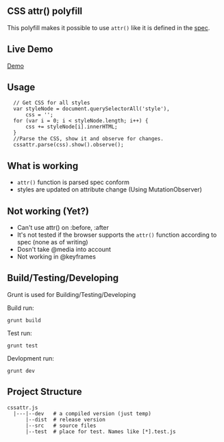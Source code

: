 CSS attr() polyfill
------------------------

This polyfill makes it possible to use `attr()` like it is defined in the [spec](http://www.w3.org/TR/2013/CR-css3-values-20130730/#attr).

## Live Demo

[Demo](http://codepen.io/FWeinb/pen/Dsdkr)

## Usage

  ```
    // Get CSS for all styles
    var styleNode = document.querySelectorAll('style'),
        css = '';
    for (var i = 0; i < styleNode.length; i++) {
        css += styleNode[i].innerHTML;
    }
    //Parse the CSS, show it and observe for changes.
    cssattr.parse(css).show().observe();
  ```

## What is working

  * `attr()` function is parsed spec conform
  * styles are updated on attribute change (Using MutationObserver)

## Not working (Yet?)

  * Can't use attr() on :before, :after
  * It's not tested if the browser supports the `attr()` function according to spec (none as of writing)
  * Dosn't take @media into account
  * Not working in @keyframes

## Build/Testing/Developing
  Grunt is used for Building/Testing/Developing

  Build run:

    grunt build

  Test run:

    grunt test

  Devlopment run:

    grunt dev

## Project Structure

  ```
  cssattr.js
    |---|--dev   # a compiled version (just temp)
        |--dist  # release version
        |--src   # source files
        |--test  # place for test. Names like [*].test.js
  ```

